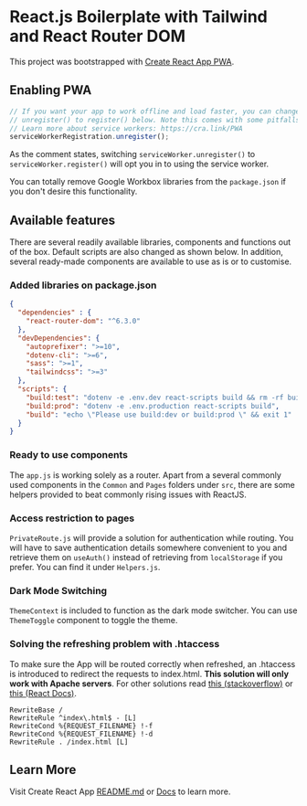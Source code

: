 # React.js Boilerplate with Tailwind and React Router DOM

This project was bootstrapped with [Create React App PWA](https://create-react-app.dev/docs/making-a-progressive-web-app/).

## Enabling PWA
```javascript
// If you want your app to work offline and load faster, you can change
// unregister() to register() below. Note this comes with some pitfalls.
// Learn more about service workers: https://cra.link/PWA
serviceWorkerRegistration.unregister();
```
As the comment states, switching `serviceWorker.unregister()` to `serviceWorker.register()` will opt you in to using the service worker.

You can totally remove Google Workbox libraries from the `package.json` if you don't desire this functionality.

## Available features
There are several readily available libraries, components and functions out of the box. Default scripts are also changed as shown below. In addition, several ready-made components are available to use as is or to customise.

### Added libraries on package.json

```json
{
  "dependencies" : {
    "react-router-dom": "^6.3.0"
  },
  "devDependencies": {
    "autoprefixer": ">=10",
    "dotenv-cli": ">=6",
    "sass": ">=1",
    "tailwindcss": ">=3"
  },
  "scripts": {
    "build:test": "dotenv -e .env.dev react-scripts build && rm -rf build-test && cp -r build build-test",
    "build:prod": "dotenv -e .env.production react-scripts build",
    "build": "echo \"Please use build:dev or build:prod \" && exit 1"
  }
}
```

### Ready to use components

The `app.js` is working solely as a router. Apart from a several commonly used components in the `Common` and `Pages` folders under `src`, there are some helpers provided to beat commonly rising issues with ReactJS.

### Access restriction to pages
`PrivateRoute.js` will provide a solution for authentication while routing. You will have to save authentication details somewhere convenient to you and retrieve them on `useAuth()` instead of retrieving from `localStorage` if you prefer. You can find it under `Helpers.js`.

### Dark Mode Switching
`ThemeContext` is included to function as the dark mode switcher. You can use `ThemeToggle` component to toggle the theme.

### Solving the refreshing problem with .htaccess
To make sure the App will be routed correctly when refreshed, an .htaccess is introduced to redirect the requests to index.html. **This solution will only work with Apache servers**. For other solutions read [this (stackoverflow)](https://stackoverflow.com/questions/27928372/react-router-urls-dont-work-when-refreshing-or-writing-manually) or [this (React Docs)](https://create-react-app.dev/docs/deployment/#serving-apps-with-client-side-routing).

```text
RewriteBase /
RewriteRule ^index\.html$ - [L]
RewriteCond %{REQUEST_FILENAME} !-f
RewriteCond %{REQUEST_FILENAME} !-d
RewriteRule . /index.html [L]
```


## Learn More
Visit Create React App [README.md](https://github.com/facebook/create-react-app/blob/main/packages/cra-template/template/README.md) or [Docs](https://create-react-app.dev/docs/getting-started) to learn more.